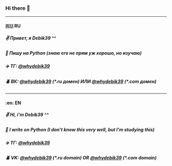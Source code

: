 ### Hi there :wave:
____
#### :ru: RU
##### :v: Привет, я Debik39 ^^
##### :snake: Пишу на Python (знаю его не прям уж хорошо, но изучаю)
##### :airplane: ТГ: [@whydebik39](https://t.me/whydebik39)
##### :beetle: ВК: [@whydebik39](https://vk.ru/whydebik39) (*&#42;.ru домен*) ИЛИ [@whydebik39](https://vk.com/whydebik39) (*&#42;.com домен*)
____
#### :en: EN
##### :v: Hi, i'm Debik39 ^^
##### :snake: I write on Python (I don't know this very well, but I'm studying this)
##### :airplane: ТГ: [@whydebik39](https://t.me/whydebik39)
##### :beetle: VK: [@whydebik39](https://vk.ru/whydebik39) (*&#42;.ru domain*) OR [@whydebik39](https://vk.com/whydebik39) (*&#42;.com domain*)
